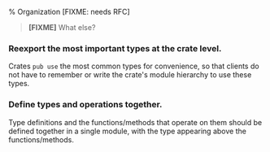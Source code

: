 % Organization [FIXME: needs RFC]

> **[FIXME]** What else?

### Reexport the most important types at the crate level.

Crates `pub use` the most common types for convenience, so that clients do not
have to remember or write the crate's module hierarchy to use these types.

### Define types and operations together.

Type definitions and the functions/methods that operate on them should be
defined together in a single module, with the type appearing above the
functions/methods.
